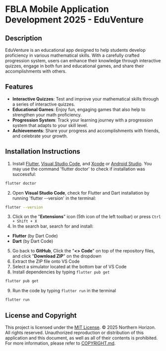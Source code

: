 # FBLA Mobile Application Development 2025 - EduVenture

## Description
EduVenture is an educational app designed to help students develop proficiency in various mathematical skills. With a carefully crafted progression system, users can enhance their knowledge through interactive quizzes, engage in both fun and educational games, and share their accomplishments with others.

## Features
- **Interactive Quizzes**: Test and improve your mathematical skills through a series of interactive quizzes.
- **Educational Games**: Enjoy fun, engaging games that also help to strengthen your math proficiency.
- **Progression System**: Track your learning journey with a progression system that adapts to your skill level.
- **Achievements**: Share your progress and accomplishments with friends, and celebrate your growth.

## Installation Instructions
1. Install [Flutter](https://docs.flutter.dev/get-started/install), [Visual Studio Code](https://code.visualstudio.com/), and [Xcode](https://developer.apple.com/xcode/) or [Android Studio](https://developer.android.com/studio). You may use the command 'flutter doctor' to check if installation was successful:
```sh
flutter doctor
```
2. Open __Visual Studio Code__, check for Flutter and Dart installation by running 'flutter --version' in the terminal:
```sh
flutter --version
```
3. Click on the "__Extensions__" icon (5th icon of the left toolbar) or press `Ctrl + Shift + X`
4. In the search bar, search for and install:
* __Flutter__ (by Dart Code)
* __Dart__ (by Dart Code)
5. Go back to __GitHub__, Click the "__<> Code__" on top of the repository files, and click "__Download ZIP__" on the dropdown
6. Extract the ZIP file onto VS Code
7. Select a simulator located at the bottom bar of VS Code
8. Install dependencies by typing `flutter pub get`
```sh
flutter pub get
```
9. Run the code by typing `flutter run` in the terminal
```sh
flutter run
```
## License and Copyright
This project is licensed under the [MIT License](documentations/LICENSE.md).
© 2025 Northern Horizon. All rights reserved. Unauthorized reproduction or distribution of this application and this document, as well as all of their contents is prohibited.
For more information, please refer to [COPYRIGHT.md](documentations/COPYRIGHT.md).
